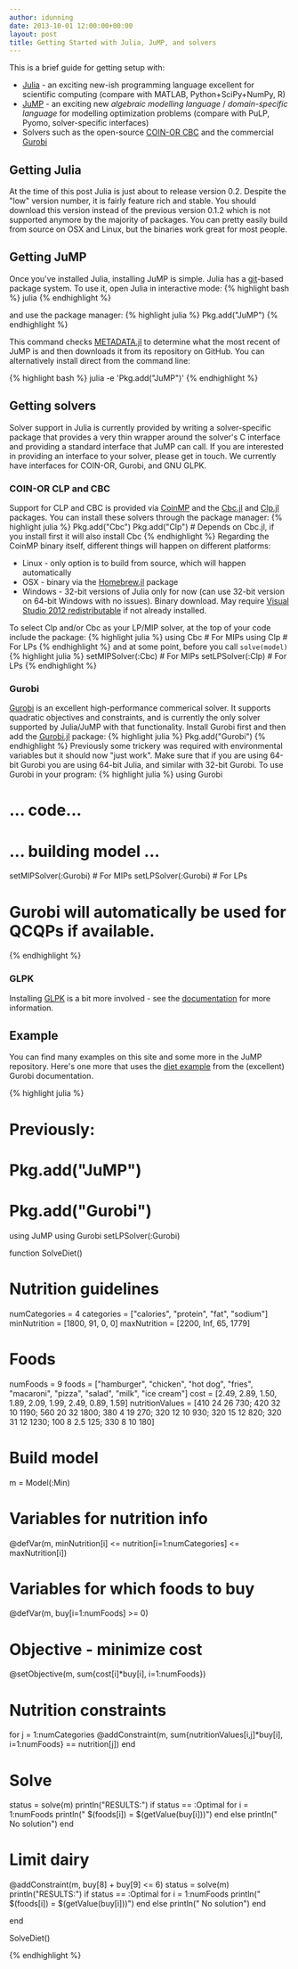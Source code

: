 ```yaml
---
author: idunning
date: 2013-10-01 12:00:00+00:00
layout: post
title: Getting Started with Julia, JuMP, and solvers
---
```


This is a brief guide for getting setup with:

* [Julia](http://julialang.org) - an exciting new-ish programming language excellent for scientific computing (compare with MATLAB, Python+SciPy+NumPy, R)
* [JuMP](http://github.com/IainNZ/JuMP.jl) - an exciting new _algebraic modelling language_ / _domain-specific language_ for modelling optimization problems (compare with PuLP, Pyomo, solver-specific interfaces)
* Solvers such as the open-source [COIN-OR CBC](https://projects.coin-or.org/Cbc) and the commercial [Gurobi](http://www.gurobi.com/)

## Getting Julia

At the time of this post Julia is just about to release version 0.2. Despite the "low" version number, it is fairly feature rich and stable. You should download this version instead of the previous version 0.1.2 which is not supported anymore by the majority of packages. You can pretty easily build from source on OSX and Linux, but the binaries work great for most people.

## Getting JuMP

Once you've installed Julia, installing JuMP is simple. Julia has a [git](http://git-scm.com/)-based package system. To use it, open Julia in interactive mode:
{% highlight bash %}
julia
{% endhighlight %}

and use the package manager:
{% highlight julia %}
Pkg.add("JuMP")
{% endhighlight %}

This command checks [METADATA.jl](https://github.com/JuliaLang/METADATA.jl/tree/devel) to determine what the most recent of JuMP is and then downloads it from its repository on GitHub. You can alternatively install direct from the command line:

{% highlight bash %}
julia -e 'Pkg.add("JuMP")'
{% endhighlight %}

## Getting solvers

Solver support in Julia is currently provided by writing a solver-specific package that provides a very thin wrapper around the solver's C interface and providing a standard interface that JuMP can call. If you are interested in providing an interface to your solver, please get in touch. We currently have interfaces for COIN-OR, Gurobi, and GNU GLPK.

### COIN-OR CLP and CBC

Support for CLP and CBC is provided via [CoinMP](https://projects.coin-or.org/CoinMP) and the [Cbc.jl](https://github.com/mlubin/Cbc.jl) and [Clp.jl](https://github.com/mlubin/Clp.jl) packages. You can install these solvers through the package manager:
{% highlight julia %}
Pkg.add("Cbc")
Pkg.add("Clp")  # Depends on Cbc.jl, if you install first it will also install Cbc
{% endhighlight %}
Regarding the CoinMP binary itself, different things will happen on different platforms:

* Linux - only option is to build from source, which will happen automatically
* OSX - binary via the [Homebrew.jl](https://github.com/staticfloat/Homebrew.jl) package
* Windows - 32-bit versions of Julia only for now (can use 32-bit version on 64-bit Windows with no issues). Binary download. May require [Visual Studio 2012 redistributable](http://www.microsoft.com/en-us/download/details.aspx?id=30679) if not already installed.

To select Clp and/or Cbc as your LP/MIP solver, at the top of your code include the package:
{% highlight julia %}
using Cbc  # For MIPs
using Clp  # For LPs
{% endhighlight %}
and at some point, before you call ``solve(model)``
{% highlight julia %}
setMIPSolver(:Cbc)  # For MIPs
setLPSolver(:Clp)  # For LPs
{% endhighlight %}

### Gurobi

[Gurobi](http://gurobi.com) is an excellent high-performance commerical solver. It supports quadratic objectives and constraints, and is currently the only solver supported by Julia/JuMP with that functionality. Install Gurobi first and then add the [Gurobi.jl](https://github.com/lindahua/Gurobi.jl) package:
{% highlight julia %}
Pkg.add("Gurobi")
{% endhighlight %}
Previously some trickery was required with environmental variables but it should now "just work". Make sure that if you are using 64-bit Gurobi you are using 64-bit Julia, and similar with 32-bit Gurobi. To use Gurobi in your program:
{% highlight julia %}
using Gurobi
# ... code...
# ... building model ...
setMIPSolver(:Gurobi)  # For MIPs
setLPSolver(:Gurobi)  # For LPs
# Gurobi will automatically be used for QCQPs if available.
{% endhighlight %}

### GLPK

Installing [GLPK](https://github.com/carlobaldassi/GLPK.jl) is a bit more involved - see the [documentation](https://gplkjl.readthedocs.org/en/latest/glpk.html) for more information.

## Example

You can find many examples on this site and some more in the JuMP repository. Here's one more that uses the [diet example](http://www.gurobi.com/documentation/5.6/example-tour/diet_cpp_cpp) from the (excellent) Gurobi documentation.

{% highlight julia %}
# Previously:
# Pkg.add("JuMP")
# Pkg.add("Gurobi")
using JuMP
using Gurobi
setLPSolver(:Gurobi)

function SolveDiet()
  
  # Nutrition guidelines
  numCategories = 4
  categories = ["calories", "protein", "fat", "sodium"]
  minNutrition = [1800, 91, 0, 0]
  maxNutrition = [2200, Inf, 65, 1779]

  # Foods
  numFoods = 9
  foods = ["hamburger", "chicken", "hot dog", "fries",
           "macaroni", "pizza", "salad", "milk", "ice cream"]
  cost = [2.49, 2.89, 1.50, 1.89, 2.09, 1.99, 2.49, 0.89, 1.59]
  nutritionValues = [410 24 26 730;
                     420 32 10 1190;
                     560 20 32 1800;
                     380  4 19 270;
                     320 12 10 930;
                     320 15 12 820;
                     320 31 12 1230;
                     100  8 2.5 125;
                     330  8 10 180]

  # Build model
  m = Model(:Min)
 
  # Variables for nutrition info
  @defVar(m, minNutrition[i] <= nutrition[i=1:numCategories] <= maxNutrition[i])
  # Variables for which foods to buy
  @defVar(m, buy[i=1:numFoods] >= 0)
 
  # Objective - minimize cost
  @setObjective(m, sum{cost[i]*buy[i], i=1:numFoods})

  # Nutrition constraints
  for j = 1:numCategories
    @addConstraint(m, sum{nutritionValues[i,j]*buy[i], i=1:numFoods} == nutrition[j])
  end

  # Solve
  status = solve(m)
  println("RESULTS:")
  if status == :Optimal
    for i = 1:numFoods
      println("  $(foods[i]) = $(getValue(buy[i]))")
    end
  else
    println("  No solution")
  end

  # Limit dairy
  @addConstraint(m, buy[8] + buy[9] <= 6)
  status = solve(m)
  println("RESULTS:")
  if status == :Optimal
    for i = 1:numFoods
      println("  $(foods[i]) = $(getValue(buy[i]))")
    end
  else
    println("  No solution")
  end
   
end

SolveDiet()

{% endhighlight %}
